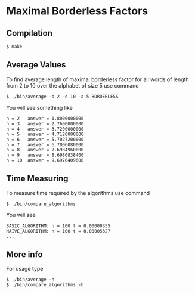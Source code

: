 # Maximal Borderless Factors

## Compilation

```
$ make
```

## Average Values

To find average length of maximal borderless factor for all words
of length from 2 to 10 over the alphabet of size 5 use command

```
$ ./bin/average -b 2 -e 10 -a 5 BORDERLESS
```

You will see something like

```
n = 2	answer = 1.8000000000
n = 3	answer = 2.7600000000
n = 4	answer = 3.7200000000
n = 5	answer = 4.7120000000
n = 6	answer = 5.7027200000
n = 7	answer = 6.7006080000
n = 8	answer = 7.6984960000
n = 9	answer = 8.6980838400
n = 10	answer = 9.6976409600
```

## Time Measuring

To measure time required by the algorithms use command

```
$ ./bin/compare_algorithms
```

You will see

```
BASIC_ALGORITHM: n = 100 t = 0.00000355
NAIVE_ALGORITHM: n = 100 t = 0.00005327
...
```

## More info

For usage type

```
$ ./bin/average -h
$ ./bin/compare_algorithms -h
```
